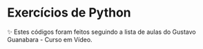 # Exercícios de Python

✨ Estes códigos foram feitos seguindo a lista de aulas do Gustavo Guanabara - Curso em Vídeo.  

